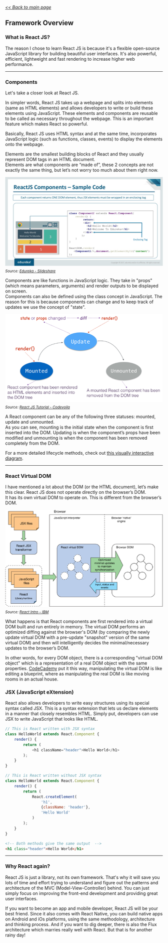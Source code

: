 _[<< Back to main page](https://maggievu.github.io/learning-reactjs/)_

## Framework Overview

### What is React JS?
The reason I chose to learn React JS is because it's a flexible open-source JavaScript library for building beautiful user interfaces. It's also powerful, efficient, lightweight and fast rendering to increase higher web performance.

<hr>

### Components
Let's take a closer look at React JS.

In simpler words, React JS takes up a webpage and splits into elements (same as HTML elements) and allows developers to write or build these elements using JavaScript. These elements and components are reusable to be called as necessary throughout the webpage. This is an important feature which makes React so powerful.

Basically, React JS uses HTML syntax and at the same time, incorporates JavaScript logic (such as functions, classes, events) to display the elements onto the webpage.

Elements are the smallest building blocks of React and they usually represent DOM tags in an HTML document.  
Elements are what components are “made of”, these 2 concepts are not exactly the same thing, but let’s not worry too much about them right now.

![React Components](../assets/images/components.jpg "React Components - Edureka by Slideshare")
_<sub>Source: [Edureka - Slideshare](https://www.slideshare.net/EdurekaIN/react-components-lifecycle-react-tutorial-for-beginners-reactjs-training-edureka)</sub>_

Components are like functions in JavaScript logic. They take in "props" (which means parameters, arguments) and render outputs to be displayed on screen.  
Components can also be defined using the class concept in JavaScript. The reason for this is because components can change and to keep track of updates we use the concept of "state".

![States and Lifecycle](../assets/images/lifecycle.png "States and Lifecycle - Codevoila")
_<sub>Source: [React JS Tutorial - Codevoila](https://www.codevoila.com/post/57/reactjs-tutorial-react-component-lifecycle)</sub>_

A React component can be any of the following three statuses: mounted, update and unmounted.  
As you can see, mounting is the initial state when the component is first inserted into the DOM. Updating is when the component’s props have been modified and unmounting is when the component has been removed completely from the DOM.

For a more detailed lifecycle methods, check out [this visually interactive diagram](http://projects.wojtekmaj.pl/react-lifecycle-methods-diagram/).

<hr>

### React Virtual DOM

I have mentioned a lot about the DOM (or the HTML document), let’s make this clear. React JS does not operate directly on the browser’s DOM.  
It has its own virtual DOM to operate on. This is different from the browser’s DOM.

![React Virtual DOM](../assets/images/operations.png "React Virtual DOM - IBM")
_<sub>Source: [React Intro - IBM](https://www.ibm.com/developerworks/library/wa-react-intro/index.html)</sub>_

What happens is that React components are first rendered into a virtual DOM built and run entirely in memory. The virtual DOM performs an optimized diffing against the browser's DOM (by comparing the newly update virtual DOM with a pre-update "snapshot" version of the same virtual DOM) and then will intelligently decides the minimal/necessary updates to the browser’s DOM.

In other words, for every DOM object, there is a corresponding "virtual DOM object" which is a representation of a real DOM object with the same properties. [CodeCademy](https://www.codecademy.com/articles/react-virtual-dom) put it this way, manipulating the virtual DOM is like editing a blueprint, where as manipulating the real DOM is like moving rooms in an actual house.



### JSX (JavaScript eXtension)

React also allows developers to write easy structures using its special syntax called JSX. This is a syntax extension that lets us declare elements in a manner that closely resembles HTML. Simply put, developers can use JSX to write JavaScript that looks like HTML.

```js
// This is React written with JSX syntax
class HelloWorld extends React.Component {
    render() {
        return (
            <h1 className="header">Hello World</h1>
        );
    }
}
```

```js
// This is React written without JSX syntax
class HelloWorld extends React.Component {
    render() {
        return (
            React.createElement(
                'h1',
                {className: 'header'},
                'Hello World'
            )
        );
    }
}
```

```html
<!-- Both methods give the same output  -->
<h1 class="header">Hello World</h1>
```

<hr>

### Why React again?

React JS is just a library, not its own framework. That's why it will save you lots of time and effort trying to understand and figure out the patterns and architecture of the MVC (Model-View-Controller) behind. You can just simply focus on improving the front-end development and providing great user interfaces.

If you want to become an app and mobile developer, React JS will be your best friend. Since it also comes with React Native, you can build native apps on Android and iOs platforms, using the same methodology, architecture and thinking process. And if you want to dig deeper, there is also the Flux architecture which marries really well with React. But that is for another rainy day!
